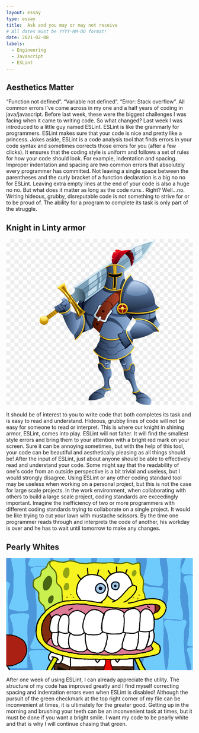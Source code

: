 ```yaml
---
layout: essay
type: essay
title:  Ask and you may or may not receive 
# All dates must be YYYY-MM-DD format!
date: 2021-02-08
labels:
  - Engineering
  - Javascript
  - ESLint
---
```



## Aesthetics Matter

“Function not defined”. “Variable not defined”. “Error: Stack overflow”. All common errors I’ve come across in my one and a half years of coding in java/javascript. Before last week, these were the biggest challenges I was facing when it came to writing code. So what changed? Last week I was introduced to a little guy named ESLint. ESLint is like the grammarly for programmers. ESLint makes sure that your code is nice and pretty like a princess. Jokes aside, ESLint is a code analysis tool that finds errors in your code syntax and sometimes corrects those errors for you (after a few clicks). It ensures that the coding style is uniform and follows a set of rules for how your code should look. For example, indentation and spacing. Improper indentation and spacing are two common errors that absolutely every programmer has committed. Not leaving a single space between the parentheses and the curly bracket of a function declaration is a big no no for ESLint. Leaving extra empty lines at the end of your code is also a huge no no. But what does it matter as long as the code runs.. Right? Well…no. Writing hideous, grubby, disreputable code is not something to strive for or to be proud of. The ability for a program to complete its task is only part of the struggle. 

## Knight in Linty armor

<img class="ui small left floated image" src="/images/knight.jpg">

It should be of interest to you to write code that both completes its task and is easy to read and understand. Hideous, grubby lines of code will not be easy for someone to read or interpret. This is where our knight in shining armor, ESLint, comes into play. ESLint will not falter. It will find the smallest style errors and bring them to your attention with a bright red mark on your screen. Sure it can be annoying sometimes, but with the help of this tool, your code can be beautiful and aesthetically pleasing as all things should be! After the input of ESLint, just about anyone should be able to effectively read and understand your code. Some might say that the readability of one's code from an outside perspective is a bit trivial and useless, but I would strongly disagree. Using ESLint or any other coding standard tool may be useless when working on a personal project, but this is not the case for large scale projects. In the work environment, when collaborating with others to build a large scale project, coding standards are exceedingly important. Imagine the inefficiency of two or more programmers with different coding standards trying to collaborate on a single project. It would be like trying to cut your lawn with mustache scissors. By the time one programmer reads through and interprets the code of another, his workday is over and he has to wait until tomorrow to make any changes. 

## Pearly Whites

<img class="ui small right floated image" src="/images/spongebob.png">

After one week of using ESLint, I can already appreciate the utility. The structure of my code has improved greatly and I find myself correcting spacing and indentation errors even when ESLint is disabled! Although the pursuit of the green checkmark at the top right corner of my file can be inconvenient at times, it is ultimately for the greater good. Getting up in the morning and brushing your teeth can be an inconvenient task at times, but it must be done if you want a bright smile. I want my code to be pearly white and that is why I will continue chasing that green.  
